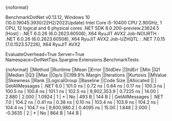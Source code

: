 {noformat}

BenchmarkDotNet v0.13.12, Windows 10 (10.0.19045.3930/22H2/2022Update)
Intel Core i5-10400 CPU 2.90GHz, 1 CPU, 12 logical and 6 physical cores
.NET SDK 8.0.200-preview.23624.5
  [Host]     : .NET 6.0.26 (6.0.2623.60508), X64 RyuJIT AVX2
  Job-NOURTH : .NET 6.0.26 (6.0.2623.60508), X64 RyuJIT AVX2
  Job-UZHQTL : .NET 7.0.15 (7.0.1523.57226), X64 RyuJIT AVX2

EvaluateOverhead=True  Server=True  Namespace=DotNetTips.Spargine.Extensions.BenchmarkTests  

{noformat}
||Method         ||Runtime  ||Mean     ||Error   ||StdDev  ||StdErr  ||Min      ||Q1       ||Median   ||Q3       ||Max      ||Op/s        ||CI99.9% Margin ||Iterations ||Kurtosis ||MValue ||Skewness ||Rank ||LogicalGroup ||Baseline ||Code Size ||Allocated ||
| GetAllMessages | .NET 6.0 | 101.0 ns | 0.72 ns | 0.64 ns | 0.17 ns | 100.3 ns | 100.5 ns | 100.8 ns | 101.1 ns | 102.5 ns | 9,902,353.9 |      0.7225 ns |      14.00 |    2.880 |  2.000 |   1.0924 |    1 | *            | No       |     493 B |     144 B |
| GetAllMessages | .NET 7.0 | 104.2 ns | 0.41 ns | 0.38 ns | 0.10 ns | 103.4 ns | 103.9 ns | 104.2 ns | 104.4 ns | 104.7 ns | 9,600,980.2 |      0.4095 ns |      15.00 |    1.848 |  2.000 |  -0.3635 |    2 | *            | No       |     864 B |     144 B |
